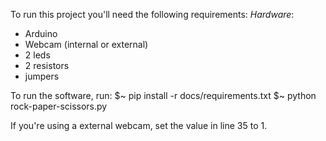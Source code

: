 To run this project you'll need the following requirements:
*Hardware*:
- Arduino
- Webcam (internal or external)
- 2 leds
- 2 resistors
- jumpers

To run the software, run:
$~ pip install -r docs/requirements.txt
$~ python rock-paper-scissors.py


If you're using a external webcam, set the value in line 35 to 1.


